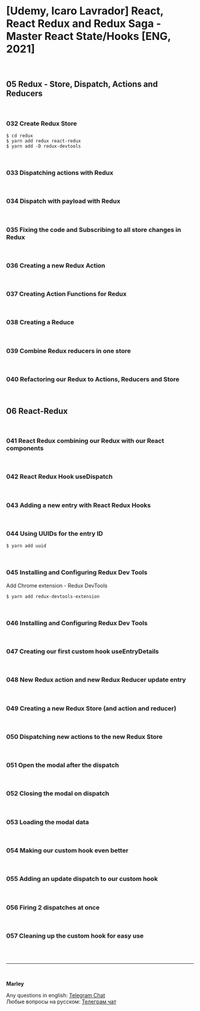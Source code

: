 # [Udemy, Icaro Lavrador] React, React Redux and Redux Saga - Master React State/Hooks [ENG, 2021]

<br/>

## 05 Redux - Store, Dispatch, Actions and Reducers

<br/>

### 032 Create Redux Store

    $ cd redux
    $ yarn add redux react-redux
    $ yarn add -D redux-devtools

<br/>

### 033 Dispatching actions with Redux

<br/>

### 034 Dispatch with payload with Redux

<br/>

### 035 Fixing the code and Subscribing to all store changes in Redux

<br/>

### 036 Creating a new Redux Action

<br/>

### 037 Creating Action Functions for Redux

<br/>

### 038 Creating a Reduce

<br/>

### 039 Combine Redux reducers in one store

<br/>

### 040 Refactoring our Redux to Actions, Reducers and Store

<br/>

## 06 React-Redux

<br/>

### 041 React Redux combining our Redux with our React components

<br/>

### 042 React Redux Hook useDispatch

<br/>

### 043 Adding a new entry with React Redux Hooks

<br/>

### 044 Using UUIDs for the entry ID

    $ yarn add uuid

<br/>

### 045 Installing and Configuring Redux Dev Tools

Add Chrome extension - Redux DevTools

    $ yarn add redux-devtools-extension

<br/>

### 046 Installing and Configuring Redux Dev Tools

<br/>

### 047 Creating our first custom hook useEntryDetails

<br/>

### 048 New Redux action and new Redux Reducer update entry

<br/>

### 049 Creating a new Redux Store (and action and reducer)

<br/>

### 050 Dispatching new actions to the new Redux Store

<br/>

### 051 Open the modal after the dispatch

<br/>

### 052 Closing the modal on dispatch

<br/>

### 053 Loading the modal data

<br/>

### 054 Making our custom hook even better

<br/>

### 055 Adding an update dispatch to our custom hook

<br/>

### 056 Firing 2 dispatches at once

<br/>

### 057 Cleaning up the custom hook for easy use

<br/><br/>

---

<br/>

**Marley**

Any questions in english: <a href="https://jsdev.org/chat/">Telegram Chat</a>  
Любые вопросы на русском: <a href="https://jsdev.ru/chat/">Телеграм чат</a>
